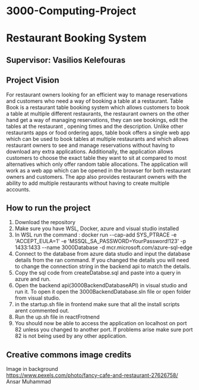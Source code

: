 # 3000-Computing-Project

# Restaurant Booking System

## Supervisor: Vasilios Kelefouras

## Project Vision
For restaurant owners looking for an efficient way to manage reservations and customers who need a way of booking a table at a restaurant. Table Book is a restaurant table booking system which allows customers to book a table at multiple different restaurants, the restaurant owners on the other hand get a way of managing reservations, they can see bookings, edit the tables at the restaurant , opening times and the description. Unlike other restaurants apps or food ordering apps, table book offers a single web app which can be used to book tables at multiple restaurants and which allows restaurant owners to see and manage reservations without having to download any extra applications. Additionally, the application allows customers to choose the exact table they want to sit at compared to most alternatives which only offer random table allocations. The application will work as a web app which can be opened in the browser for both restaurant owners and customers. The app also provides restaurant owners with the ability to add multiple restaurants without having to create multiple accounts.

## How to run the project
1. Download the repository
2. Make sure you have WSL, Docker, azure and visual studio installed
3. In WSL run the command : docker run --cap-add SYS_PTRACE -e 'ACCEPT_EULA=1' -e 'MSSQL_SA_PASSWORD=YourPassword!123' -p 1433:1433 --name 3000Database -d mcr.microsoft.com/azure-sql-edge
4. Connect to the database from azure data studio and input the database details from the ran command. If you changed the details you will need to change the connection string in the backend api to match the details.
5. Copy the sql code from createDatabse.sql and paste into a query in azure and run.
6. Open the backend api(3000BackendDatabaseAPI) in visual studio and run it. To open it open the 3000BackendDatabase.sln file or open folder from visual studio.
7. in the startup.sh file in frontend make sure that all the install scripts arent commented out.
8. Run the up.sh file in reactFrotnend
9. You should now be able to access the application on localhost on port 82 unless you changed to another port. If problems arise make sure port 82 is not being used by any other application.











## Creative commons image credits
Image in background <br/>
https://www.pexels.com/photo/fancy-cafe-and-restaurant-27626758/ <br/>
Ansar Muhammad